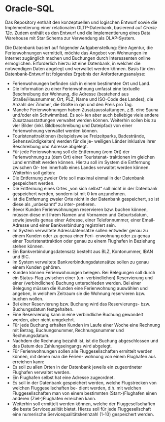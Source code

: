 <h1>Oracle-SQL</h1>

Das Repository enthält den konzeptuellen und logischen Entwurf sowie die Implementierung einer relationalen OLTP-Datenbank, basierend auf *Oracle 12c*. Zudem enthält es den Entwurf und die Implementierung eines Data Warehouse mit Star Schema zur Verwendung als OLAP-System.

Die Datenbank basiert auf folgender Aufgabenstellung:
Eine Agentur, die Ferienwohnungen vermittelt, möchte das Angebot von Wohnungen im Internet zugänglich 
machen und Buchungen durch Interessenten online ermöglichen. Erforderlich hierzu ist eine Datenbank, in 
welcher die notwendigen Daten abgelegt und verwaltet werden können. 
Basis für den Datenbank-Entwurf ist folgendes Ergebnis der Anforderungsanalyse: 
- Ferienwohnungen befinden sich in einem bestimmten Ort und Land. 
- Die Information zu einer Ferienwohnung umfasst eine textuelle Beschreibung der Wohnung, die Adresse 
(bestehend aus Straße/Hausnummer, Ort, PLZ, Name und ISO-Code des Landes), die Anzahl der Zimmer, 
die Größe in qm und den Preis pro Tag. 
- Manche Ferienwohnungen haben Zusatzausstattungen, z.B. eine Sauna und/oder ein Schwimmbad. Es sol-
len aber auch beliebige viele andere Zusatzausstattungen verwaltet werden können. Weiterhin sollen bis zu 
vier Bilder (inkl. Bildbeschreibung und Dateipfad) von einer Ferienwohnung verwaltet werden können. 
- Touristenattraktionen (beispielsweise Freizeitparks, Badestrände, Sehenswürdigkeiten) werden für die je-
weiligen Länder inklusive ihrer Beschreibung und Adresse abgelegt.  
- Für jede Ferienwohnung soll die Entfernung (vom Ort) der Ferienwohnung zu (dem Ort) einer Touristenat-
traktionen im gleichen Land ermittelt werden können. Hierzu soll im System die Entfernung zwischen Or-
ten innerhalb eines Landes verwaltet werden können. Weiterhin soll gelten: 
- Die Entfernung zweier Orte soll maximal einmal in der Datenbank gespeichert werden. 
- Die Entfernung eines Ortes „von sich selbst“ soll nicht in der Datenbank gespeichert werden, sondern 
ist mit 0 km anzunehmen. 
- Ist die Entfernung zweier Orte nicht in der Datenbank gespeichert, so ist diese als „unbekannt“ zu inter-
pretieren. 
- Bevor Kunden Ferienwohnungen reservieren bzw. buchen können, müssen diese mit ihrem Namen und 
Vornamen und Geburtsdatum, sowie jeweils genau einer Adresse, einer Telefonnummer, einer Email-
Adresse und einer Bankverbindung registriert sein. 
- Im System verwaltete Adressdatensätze sollen entweder genau zu einem Kunden oder zu genau einer Feri-
enwohnung oder zu genau einer Touristenattraktion oder genau zu einem Flughafen in Beziehung stehen 
können.  
- Ein Bankverbindungsdatensatz besteht aus BLZ, Kontonummer, IBAN und BIC. 
- Im System verwaltete Bankverbindungsdatensätze sollen zu genau einem Kunden gehören. 
- Kunden können Ferienwohnungen belegen. Bei Belegungen soll durch ein Status-Flag zwischen einer (un-
verbindlichen) Reservierung und einer (verbindlichen) Buchung unterschieden werden. Bei einer Belegung 
müssen die Kunden eine Ferienwohnung auswählen und angeben, in welchem Zeitraum sie die Wohnung 
reservieren bzw. buchen wollen.  
- Bei einer Reservierung bzw. Buchung wird das Reservierungs- bzw. Buchungsdatum festgehalten. 
- Eine Reservierung kann in eine verbindliche Buchung gewandelt werden, aber nicht umgekehrt. 
- Für jede Buchung erhalten Kunden im Laufe einer Woche eine Rechnung mit Betrag, Buchungsnummer, 
Rechnungsnummer und Rechnungsdatum.  
- Nachdem die Rechnung bezahlt ist, ist die Buchung abgeschlossen und das Datum des Zahlungseingangs 
wird abgelegt. 
- Für Ferienwohnungen sollen alle Fluggesellschaften ermittelt werden können, mit denen man die Ferien-
wohnung von einem Flughafen aus erreichen kann:  
- Es soll zu allen Orten in der Datenbank jeweils ein zugeordneter Flughafen verwaltet werden. 
- Ein Flughafen selbst hat eine Adresse zugeordnet. 
- Es soll in der Datenbank gespeichert werden, welche Flugstrecken von welchen Fluggesellschaften be-
dient werden, d.h. mit welchen Fluggesellschaften man von einem bestimmten (Start-)Flughafen einen 
anderen (Ziel-)Flughafen erreichen kann. 
- Weiterhin soll ermittelt werden können, welche der Fluggesellschaften die beste Servicequalität bietet. 
Hierzu soll für jede Fluggesellschaft eine numerische Servicequalitätskennzahl (1-10) gespeichert werden.
